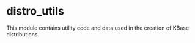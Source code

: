 distro_utils
============

This module contains utility code and data used in the creation of KBase distributions.
